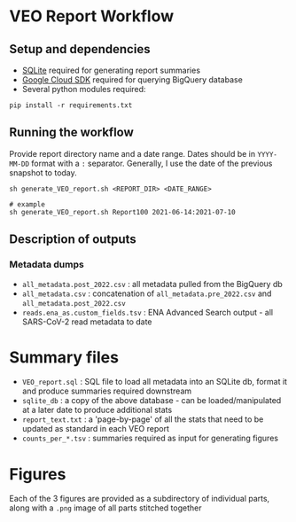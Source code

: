 # VEO Report Workflow

## Setup and dependencies

- [SQLite](https://www.sqlite.org/index.html) required for generating report summaries
- [Google Cloud SDK](https://cloud.google.com/sdk/docs/install-sdk#installing_the_latest_version) required for querying BigQuery database
- Several python modules required:
```
pip install -r requirements.txt
```

## Running the workflow

Provide report directory name and a date range. Dates should be in `YYYY-MM-DD` format with a `:` separator. Generally, I use the date of the previous snapshot to today.
```
sh generate_VEO_report.sh <REPORT_DIR> <DATE_RANGE>

# example
sh generate_VEO_report.sh Report100 2021-06-14:2021-07-10
```

## Description of outputs

### Metadata dumps
- `all_metadata.post_2022.csv` : all metadata pulled from the BigQuery db
- `all_metadata.csv` : concatenation of `all_metadata.pre_2022.csv` and `all_metadata.post_2022.csv`
- `reads.ena_as.custom_fields.tsv` : ENA Advanced Search output - all SARS-CoV-2 read metadata to date 

# Summary files 
- `VEO_report.sql` : SQL file to load all metadata into an SQLite db, format it and produce summaries required downstream
- `sqlite_db` : a copy of the above database - can be loaded/manipulated at a later date to produce additional stats
- `report_text.txt` : a 'page-by-page' of all the stats that need to be updated as standard in each VEO report
- `counts_per_*.tsv` : summaries required as input for generating figures

# Figures
Each of the 3 figures are provided as a subdirectory of individual parts, along with a `.png` image of all parts stitched together
